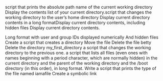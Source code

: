 script that prints the absolute path name of the current working directory
Display the contents list of your current directory.script that changes the working directory to the user’s home directory
Display current directory contents in a long formatDisplay current directory contents, including hidden files
Display current directory contents.

Long format
with user and group IDs displayed numerically
And hidden files
Create a script that creates a directory
Move the file
Delete the file betty
Delete the directory my_first_directory
a script that changes the working directory to the previous one.
a script that lists all files (even ones with names beginning with a period character, which are normally hidden) in the current directory and the parent of the working directory and the /boot directory (in this order), in long format.
Write a script that prints the type of the file named iamafile
Create a symbolic link
